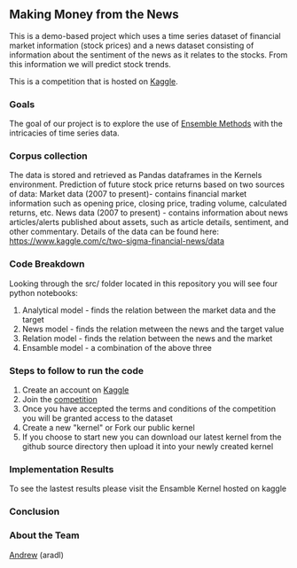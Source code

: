 ## Making Money from the News

This is a demo-based project which uses a time series dataset of financial market information (stock prices) and a news dataset consisting of information about the sentiment of the news as it relates to the stocks. From this information we will predict stock trends.

This is a competition that is hosted on [Kaggle](https://www.kaggle.com/c/two-sigma-financial-news).

### Goals

The goal of our project is to explore the use of [Ensemble Methods](https://en.wikipedia.org/wiki/Ensemble_learning) with the intricacies of time series data.

### Corpus collection

The data is stored and retrieved as Pandas dataframes in the Kernels environment. Prediction of future stock price returns based on two sources of data:
Market data (2007 to present)- contains financial market information such as opening price, closing price, trading volume, calculated returns, etc.
News data (2007 to present) - contains information about news articles/alerts published about assets, such as article details, sentiment, and other commentary. 
Details of the data can be found here: https://www.kaggle.com/c/two-sigma-financial-news/data

### Code Breakdown

Looking through the src/ folder located in this repository you will see four python notebooks:
1. Analytical model - finds the relation between the market data and the target
2. News model - finds the relation metween the news and the target value
3. Relation model - finds the relation between the news and the market
4. Ensamble model - a combination of the above three

### Steps to follow to run the code

1. Create an account on [Kaggle](https://www.kaggle.com/)
2. Join the [competition](https://www.kaggle.com/c/two-sigma-financial-news)
3. Once you have accepted the terms and conditions of the competition you will be granted access to the dataset
4. Create a new "kernel" or Fork our public kernel
5. If you choose to start new you can download our latest kernel from the github source directory then upload it into your newly created kernel

### Implementation Results

To see the lastest results please visit the Ensamble Kernel hosted on kaggle

### Conclusion

### About the Team
[Andrew](https://www.linkedin.com/in/andrew-radlbeck-21140838/) (aradl)
